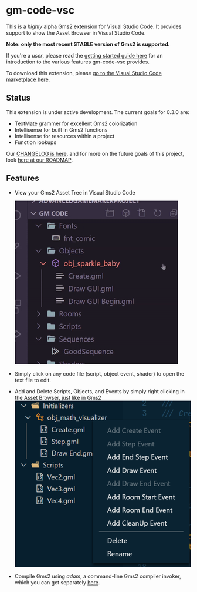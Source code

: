 # gm-code-vsc

This is a *highly* alpha Gms2 extension for Visual Studio Code. It provides support to show the Asset Browser in Visual Studio Code.

**Note: only the most recent STABLE version of Gms2 is supported.**

If you're a *user*, please read the [getting started guide here](./docs/getting_started.md) for an introduction to the various features gm-code-vsc provides.

To download this extension, please [go to the Visual Studio Code marketplace here](https://marketplace.visualstudio.com/items?itemName=sanbox.gm-code-vsc).

## Status

This extension is under active development. The current goals for 0.3.0 are:

- TextMate grammer for excellent Gms2 colorization
- Intellisense for built in Gms2 functions
- Intellisense for resources within a project
- Function lookups

Our [CHANGELOG is here](./CHANGELOG.md), and for more on the future goals of this project, look [here at our ROADMAP](./ROADMAP.md).

## Features

- View your Gms2 Asset Tree in Visual Studio Code

  ![TreeView](./images/wow.gif)

- Simply click on any code file (script, object event, shader) to open the text file to edit.
- Add and Delete Scripts, Objects, and Events by simply right clicking in the Asset Browser, just like in Gms2
  ![EditView](./images/edittree.png)

- Compile Gms2 using *adam*, a command-line Gms2 compiler invoker, which you can get separately [here](https://github.com/NPC-Studio/adam).
